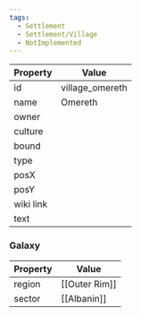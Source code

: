 ```yaml
---
tags:
  - Settlement
  - Settlement/Village
  - NotImplemented
---
```


| Property  | Value           |
| --------- | --------------- |
| id        | village_omereth |
| name      | Omereth         |
| owner     |                 |
| culture   |                 |
| bound     |                 |
| type      |                 |
| posX      |                 |
| posY      |                 |
| wiki link |                 |
| text      |                 |

### Galaxy
| Property | Value         |
| -------- | ------------- |
| region   | [[Outer Rim]] |
| sector   | [[Albanin]]   |

